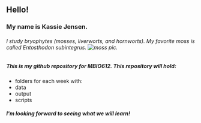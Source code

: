 ## Hello! 
### My name is Kassie Jensen.
###### I study _bryophytes_ (mosses, liverworts, and hornworts). My favorite moss is called *Entosthodon subintegrus*. ![moss pic](https://flickr.com/photos/mileskt/51283715472/in/album-72157719021897001). 

##### This is my *github repository* for MBIO612. This repository will hold:
* folders for each week with:
 * data
 * output
 * scripts

##### I'm looking forward to seeing what we will learn!
